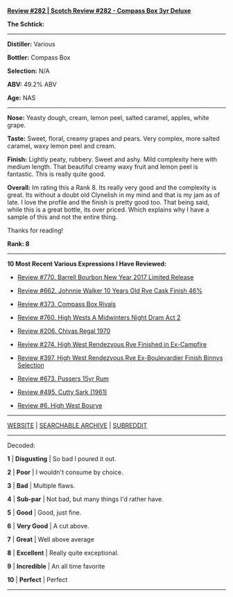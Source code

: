 
[**Review #282 | Scotch Review #282 - Compass Box 3yr Deluxe**]( https://t8ke.review/review-282-compass-box-3yr-deluxe/)

**The Schtick:** 

-----

**Distiller:** Various

**Bottler:** Compass Box

**Selection:** N/A

**ABV:** 49.2% ABV

**Age:** NAS 

-----

**Nose:**  Yeasty dough, cream, lemon peel, salted caramel, apples, white grape.

**Taste:** Sweet, floral, creamy grapes and pears. Very complex, more salted caramel, waxy lemon peel and cream.

**Finish:** Lightly peaty, rubbery. Sweet and ashy. Mild complexity here with medium length. That beautiful creamy waxy fruit and lemon peel is fantastic. This is really quite good.

**Overall:** Im rating this a Rank 8. Its really very good and the complexity is great. Its without a doubt old Clynelish in my mind and that is my jam as of late. I love the profile and the finish is pretty good too. That being said, while this is a great bottle, its over priced. Which explains why I have a sample of this and not the entire thing.

Thanks for reading!

**Rank: 8**

----- 

**10 Most Recent Various Expressions I Have Reviewed:** 

- [Review #770. Barrell Bourbon New Year 2017 Limited Release]( https://t8ke.review/review-770-barrell-bourbon-new-year-limited-edition-2017/) 

- [Review #662. Johnnie Walker 10 Years Old Rye Cask Finish 46%]( https://t8ke.review/review-662-johnnie-walker-select-cask-10-years-old-rye-cask-finish/) 

- [Review #373. Compass Box Rivals]( https://t8ke.review/review-373-compass-box-rivals/) 

- [Review #760. High Wests A Midwinters Night Dram Act 2]( https://t8ke.review/review-760-high-wests-a-midwinters-night-dram-act-2/) 

- [Review #206. Chivas Regal 1970]( https://t8ke.review/review-206-chivas-regal-12yr-1970/) 

- [Review #274. High West Rendezvous Rye Finished in Ex-Campfire]( https://t8ke.review/review-274-high-west-rendezvous-rye-ex-campfire/) 

- [Review #397. High West Rendezvous Rye Ex-Boulevardier Finish Binnys Selection]( https://t8ke.review/review-397-high-west-rendezvous-ex-boulevardier/) 

- [Review #673. Pussers 15yr Rum]( https://t8ke.review/review-673-pussers-15yr-rum/) 

- [Review #495. Cutty Sark (1961)]( https://t8ke.review/review-495-cutty-sark-1961/) 

- [Review #6. High West Bourye]( https://t8ke.review/review-6-high-west-bourye-2015/) 

-----

[WEBSITE](https://t8ke.review) | [SEARCHABLE ARCHIVE](https://t8ke.review/review-archive/) | [SUBREDDIT](https://reddit.com/r/t8kereviews)

-----

Decoded:

**1** | **Disgusting** | So bad I poured it out.

**2** | **Poor** | I wouldn't consume by choice.

**3** | **Bad** | Multiple flaws.

**4** | **Sub-par** | Not bad, but many things I'd rather have.

**5** | **Good** | Good, just fine.

**6** | **Very Good** | A cut above.

**7** | **Great** | Well above average

**8** | **Excellent** | Really quite exceptional.

**9** | **Incredible** | An all time favorite

**10** | **Perfect** | Perfect

----

